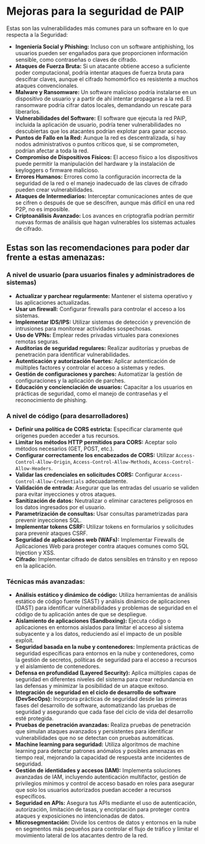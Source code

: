 # Mejoras para la seguridad de PAIP

Estas son las vulnerabilidades más comunes para un software en lo que respecta a la Seguridad:

- **Ingeniería Social y Phishing:** Incluso con un software antiphishing, los usuarios pueden ser engañados para que proporcionen información sensible, como contraseñas o claves de cifrado.
- **Ataques de Fuerza Bruta:** Si un atacante obtiene acceso a suficiente poder computacional, podría intentar ataques de fuerza bruta para descifrar claves, aunque el cifrado homomórfico es resistente a muchos ataques convencionales.
- **Malware y Ransomware:** Un software malicioso podría instalarse en un dispositivo de usuario y a partir de ahí intentar propagarse a la red. El ransomware podría cifrar datos locales, demandando un rescate para liberarlos.
- **Vulnerabilidades del Software:** El software que ejecuta la red PAIP, incluida la aplicación de usuario, podría tener vulnerabilidades no descubiertas que los atacantes podrían explotar para ganar acceso.
- **Puntos de Fallo en la Red:** Aunque la red es descentralizada, si hay nodos administrativos o puntos críticos que, si se comprometen, podrían afectar a toda la red.
- **Compromiso de Dispositivos Físicos:** El acceso físico a los dispositivos puede permitir la manipulación del hardware y la instalación de keyloggers o firmware malicioso.
- **Errores Humanos:** Errores como la configuración incorrecta de la seguridad de la red o el manejo inadecuado de las claves de cifrado pueden crear vulnerabilidades.
- **Ataques de Intermediarios:** Interceptar comunicaciones antes de que se cifren o después de que se descifren, aunque más difícil en una red P2P, no es imposible.
- **Criptoanálisis Avanzado:** Los avances en criptografía podrían permitir nuevas formas de análisis que hagan vulnerables los sistemas actuales de cifrado.

## Estas son las recomendaciones para poder dar frente a estas amenazas:

### A nivel de usuario (para usuarios finales y administradores de sistemas)

- **Actualizar y parchear regularmente:** Mantener el sistema operativo y las aplicaciones actualizadas.
- **Usar un firewall:** Configurar firewalls para controlar el acceso a los sistemas.
- **Implementar IDS/IPS:** Utilizar sistemas de detección y prevención de intrusiones para monitorear actividades sospechosas.
- **Uso de VPNs:** Emplear redes privadas virtuales para conexiones remotas seguras.
- **Auditorías de seguridad regulares:** Realizar auditorías y pruebas de penetración para identificar vulnerabilidades.
- **Autenticación y autorización fuertes:** Aplicar autenticación de múltiples factores y controlar el acceso a sistemas y redes.
- **Gestión de configuraciones y parches:** Automatizar la gestión de configuraciones y la aplicación de parches.
- **Educación y concienciación de usuarios:** Capacitar a los usuarios en prácticas de seguridad, como el manejo de contraseñas y el reconocimiento de phishing.

### A nivel de código (para desarrolladores)

- **Definir una política de CORS estricta:** Especificar claramente qué orígenes pueden acceder a tus recursos.
- **Limitar los métodos HTTP permitidos para CORS:** Aceptar solo métodos necesarios (GET, POST, etc.).
- **Configurar correctamente los encabezados de CORS:** Utilizar `Access-Control-Allow-Origin`, `Access-Control-Allow-Methods`, `Access-Control-Allow-Headers`.
- **Validar las credenciales en solicitudes CORS:** Configurar `Access-Control-Allow-Credentials` adecuadamente.
- **Validación de entrada:** Asegurar que las entradas del usuario se validen para evitar inyecciones y otros ataques.
- **Sanitización de datos:** Neutralizar o eliminar caracteres peligrosos en los datos ingresados por el usuario.
- **Parametrización de consultas:** Usar consultas parametrizadas para prevenir inyecciones SQL.
- **Implementar tokens CSRF:** Utilizar tokens en formularios y solicitudes para prevenir ataques CSRF.
- **Seguridad de aplicaciones web (WAFs):** Implementar Firewalls de Aplicaciones Web para proteger contra ataques comunes como SQL Injection y XSS.
- **Cifrado:** Implementar cifrado de datos sensibles en tránsito y en reposo en la aplicación.

### Técnicas más avanzadas:
- **Análisis estático y dinámico de código:** Utiliza herramientas de análisis estático de código fuente (SAST) y análisis dinámico de aplicaciones (DAST) para identificar vulnerabilidades y problemas de seguridad en el código de tu aplicación antes de que se despliegue.
- **Aislamiento de aplicaciones (Sandboxing):** Ejecuta código o aplicaciones en entornos aislados para limitar el acceso al sistema subyacente y a los datos, reduciendo así el impacto de un posible exploit.
- **Seguridad basada en la nube y contenedores:** Implementa prácticas de seguridad específicas para entornos en la nube y contenedores, como la gestión de secretos, políticas de seguridad para el acceso a recursos y el aislamiento de contenedores.
- **Defensa en profundidad (Layered Security):** Aplica múltiples capas de seguridad en diferentes niveles del sistema para crear redundancia en las defensas y minimizar la posibilidad de un ataque exitoso.
- **Integración de seguridad en el ciclo de desarrollo de software (DevSecOps):** Incorpora prácticas de seguridad desde las primeras fases del desarrollo de software, automatizando las pruebas de seguridad y asegurando que cada fase del ciclo de vida del desarrollo esté protegida.
- **Pruebas de penetración avanzadas:** Realiza pruebas de penetración que simulan ataques avanzados y persistentes para identificar vulnerabilidades que no se detectan con pruebas automáticas.
- **Machine learning para seguridad:** Utiliza algoritmos de machine learning para detectar patrones anómalos y posibles amenazas en tiempo real, mejorando la capacidad de respuesta ante incidentes de seguridad.
- **Gestión de identidades y accesos (IAM):** Implementa soluciones avanzadas de IAM, incluyendo autenticación multifactor, gestión de privilegios mínimos y control de acceso basado en roles para asegurar que solo los usuarios autorizados puedan acceder a recursos específicos.
- **Seguridad en APIs:** Asegura tus APIs mediante el uso de autenticación, autorización, limitación de tasas, y encriptación para proteger contra ataques y exposiciones no intencionadas de datos.
- **Microsegmentación:** Divide los centros de datos y entornos en la nube en segmentos más pequeños para controlar el flujo de tráfico y limitar el movimiento lateral de los atacantes dentro de la red.


